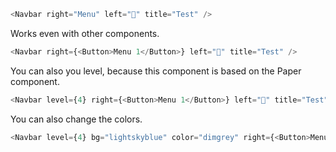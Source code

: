 ```javascript
<Navbar right="Menu" left="🐰" title="Test" />
```
Works even with other components.
```javascript
<Navbar right={<Button>Menu 1</Button>} left="🐰" title="Test" />
```
You can also you level, because this component is based on the Paper component.
```javascript
<Navbar level={4} right={<Button>Menu 1</Button>} left="🐰" title="Test" />
```
You can also change the colors.
```javascript
<Navbar level={4} bg="lightskyblue" color="dimgrey" right={<Button>Menu 1</Button>} left="🐰" title="Test" />
```